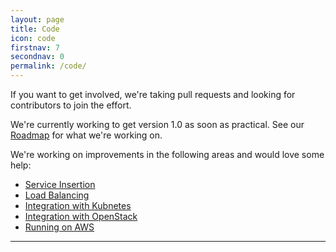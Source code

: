 ```yaml
---
layout: page
title: Code
icon: code
firstnav: 7
secondnav: 0
permalink: /code/
---
```

If you want to get involved, we're taking pull requests and looking for contributors to join the effort.

We're currently working to get version 1.0 as soon as practical. See our [Roadmap](/roadmap/roadmap.html/) for what we're working on.

We're working on improvements in the following areas and would love some help:

* [Service Insertion](http://www.github.com/romana)
* [Load Balancing](http://www.github.com/romana)
* [Integration with Kubnetes](http://www.github.com/romana)
* [Integration with OpenStack](http://www.github.com/romana)
* [Running on AWS](http://www.github.com/romana)

---


